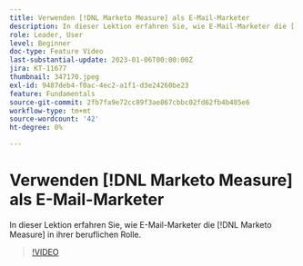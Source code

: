 ```yaml
---
title: Verwenden [!DNL Marketo Measure] als E-Mail-Marketer
description: In dieser Lektion erfahren Sie, wie E-Mail-Marketer die [!DNL Marketo Measure] in ihrer beruflichen Rolle.
role: Leader, User
level: Beginner
doc-type: Feature Video
last-substantial-update: 2023-01-06T00:00:00Z
jira: KT-11677
thumbnail: 347170.jpeg
exl-id: 9487deb4-f0ac-4ec2-a1f1-d3e24260be23
feature: Fundamentals
source-git-commit: 2fb7fa9e72cc89f3ae867cbbc02fd62fb4b485e6
workflow-type: tm+mt
source-wordcount: '42'
ht-degree: 0%

---
```


# Verwenden [!DNL Marketo Measure] als E-Mail-Marketer

In dieser Lektion erfahren Sie, wie E-Mail-Marketer die [!DNL Marketo Measure] in ihrer beruflichen Rolle.

>[!VIDEO](https://video.tv.adobe.com/v/347170/?quality=12&learn=on)
